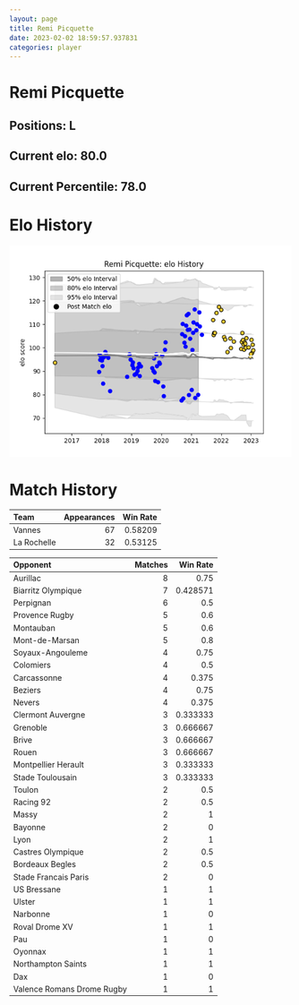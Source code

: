 ```yaml
---  
layout: page  
title: Remi Picquette  
date: 2023-02-02 18:59:57.937831  
categories: player  
---
```

# Remi Picquette

## Positions: L

## Current elo: 80.0

## Current Percentile: 78.0

# Elo History


![elo history](history_RemiPicquette.png)
# Match History


| Team        |   Appearances |   Win Rate |
|:------------|--------------:|-----------:|
| Vannes      |            67 |    0.58209 |
| La Rochelle |            32 |    0.53125 |

| Opponent                   |   Matches |   Win Rate |
|:---------------------------|----------:|-----------:|
| Aurillac                   |         8 |   0.75     |
| Biarritz Olympique         |         7 |   0.428571 |
| Perpignan                  |         6 |   0.5      |
| Provence Rugby             |         5 |   0.6      |
| Montauban                  |         5 |   0.6      |
| Mont-de-Marsan             |         5 |   0.8      |
| Soyaux-Angouleme           |         4 |   0.75     |
| Colomiers                  |         4 |   0.5      |
| Carcassonne                |         4 |   0.375    |
| Beziers                    |         4 |   0.75     |
| Nevers                     |         4 |   0.375    |
| Clermont Auvergne          |         3 |   0.333333 |
| Grenoble                   |         3 |   0.666667 |
| Brive                      |         3 |   0.666667 |
| Rouen                      |         3 |   0.666667 |
| Montpellier Herault        |         3 |   0.333333 |
| Stade Toulousain           |         3 |   0.333333 |
| Toulon                     |         2 |   0.5      |
| Racing 92                  |         2 |   0.5      |
| Massy                      |         2 |   1        |
| Bayonne                    |         2 |   0        |
| Lyon                       |         2 |   1        |
| Castres Olympique          |         2 |   0.5      |
| Bordeaux Begles            |         2 |   0.5      |
| Stade Francais Paris       |         2 |   0        |
| US Bressane                |         1 |   1        |
| Ulster                     |         1 |   1        |
| Narbonne                   |         1 |   0        |
| Roval Drome XV             |         1 |   1        |
| Pau                        |         1 |   0        |
| Oyonnax                    |         1 |   1        |
| Northampton Saints         |         1 |   1        |
| Dax                        |         1 |   0        |
| Valence Romans Drome Rugby |         1 |   1        |